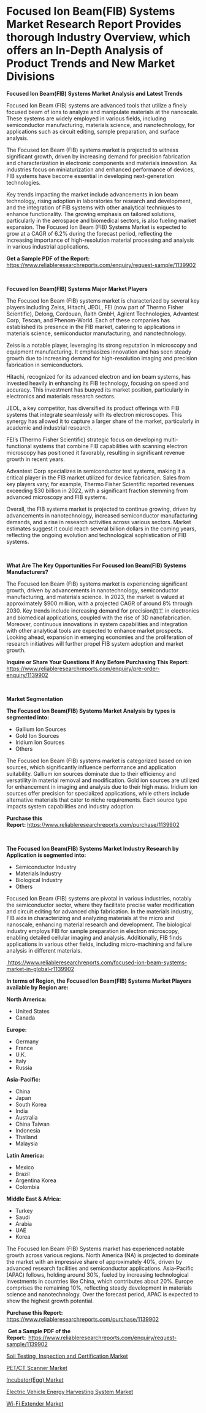 <p><h1>Focused Ion Beam(FIB) Systems Market Research Report Provides thorough Industry Overview, which offers an In-Depth Analysis of Product Trends and New Market Divisions</h1></p><p><strong>Focused Ion Beam(FIB) Systems Market Analysis and Latest Trends</strong></p>
<p><p>Focused Ion Beam (FIB) systems are advanced tools that utilize a finely focused beam of ions to analyze and manipulate materials at the nanoscale. These systems are widely employed in various fields, including semiconductor manufacturing, materials science, and nanotechnology, for applications such as circuit editing, sample preparation, and surface analysis.</p><p>The Focused Ion Beam (FIB) systems market is projected to witness significant growth, driven by increasing demand for precision fabrication and characterization in electronic components and materials innovation. As industries focus on miniaturization and enhanced performance of devices, FIB systems have become essential in developing next-generation technologies.</p><p>Key trends impacting the market include advancements in ion beam technology, rising adoption in laboratories for research and development, and the integration of FIB systems with other analytical techniques to enhance functionality. The growing emphasis on tailored solutions, particularly in the aerospace and biomedical sectors, is also fueling market expansion. The Focused Ion Beam (FIB) Systems Market is expected to grow at a CAGR of 6.2% during the forecast period, reflecting the increasing importance of high-resolution material processing and analysis in various industrial applications.</p></p>
<p><strong>Get a Sample PDF of the Report:&nbsp;</strong> <a href="https://www.reliableresearchreports.com/enquiry/request-sample/1139902?utm_campaign=11&utm_medium=2&utm_source=Github&utm_content=ia&utm_term=28122024&utm_id=focused-ion-beamfib-systems">https://www.reliableresearchreports.com/enquiry/request-sample/1139902</a></p>
<p>&nbsp;</p>
<p><strong>Focused Ion Beam(FIB) Systems Major Market Players</strong></p>
<p><p>The Focused Ion Beam (FIB) systems market is characterized by several key players including Zeiss, Hitachi, JEOL, FEI (now part of Thermo Fisher Scientific), Delong, Cordouan, Raith GmbH, Agilent Technologies, Advantest Corp, Tescan, and Phenom-World. Each of these companies has established its presence in the FIB market, catering to applications in materials science, semiconductor manufacturing, and nanotechnology.</p><p>Zeiss is a notable player, leveraging its strong reputation in microscopy and equipment manufacturing. It emphasizes innovation and has seen steady growth due to increasing demand for high-resolution imaging and precision fabrication in semiconductors.</p><p>Hitachi, recognized for its advanced electron and ion beam systems, has invested heavily in enhancing its FIB technology, focusing on speed and accuracy. This investment has buoyed its market position, particularly in electronics and materials research sectors.</p><p>JEOL, a key competitor, has diversified its product offerings with FIB systems that integrate seamlessly with its electron microscopes. This synergy has allowed it to capture a larger share of the market, particularly in academic and industrial research.</p><p>FEI’s (Thermo Fisher Scientific) strategic focus on developing multi-functional systems that combine FIB capabilities with scanning electron microscopy has positioned it favorably, resulting in significant revenue growth in recent years.</p><p>Advantest Corp specializes in semiconductor test systems, making it a critical player in the FIB market utilized for device fabrication. Sales from key players vary; for example, Thermo Fisher Scientific reported revenues exceeding $30 billion in 2022, with a significant fraction stemming from advanced microscopy and FIB systems.</p><p>Overall, the FIB systems market is projected to continue growing, driven by advancements in nanotechnology, increased semiconductor manufacturing demands, and a rise in research activities across various sectors. Market estimates suggest it could reach several billion dollars in the coming years, reflecting the ongoing evolution and technological sophistication of FIB systems.</p></p>
<p>&nbsp;</p>
<p><strong>What Are The Key Opportunities For Focused Ion Beam(FIB) Systems Manufacturers?</strong></p>
<p><p>The Focused Ion Beam (FIB) systems market is experiencing significant growth, driven by advancements in nanotechnology, semiconductor manufacturing, and materials science. In 2023, the market is valued at approximately $900 million, with a projected CAGR of around 8% through 2030. Key trends include increasing demand for precision加工 in electronics and biomedical applications, coupled with the rise of 3D nanofabrication. Moreover, continuous innovations in system capabilities and integration with other analytical tools are expected to enhance market prospects. Looking ahead, expansion in emerging economies and the proliferation of research initiatives will further propel FIB system adoption and market growth.</p></p>
<p><strong>Inquire or Share Your Questions If Any Before Purchasing This Report:</strong> <a href="https://www.reliableresearchreports.com/enquiry/pre-order-enquiry/1139902?utm_campaign=11&utm_medium=2&utm_source=Github&utm_content=ia&utm_term=28122024&utm_id=focused-ion-beamfib-systems">https://www.reliableresearchreports.com/enquiry/pre-order-enquiry/1139902</a></p>
<p>&nbsp;</p>
<p><strong>Market Segmentation</strong></p>
<p><strong>The Focused Ion Beam(FIB) Systems Market Analysis by types is segmented into:</strong></p>
<p><ul><li>Gallium Ion Sources</li><li>Gold Ion Sources</li><li>Iridium Ion Sources</li><li>Others</li></ul></p>
<p><p>The Focused Ion Beam (FIB) systems market is categorized based on ion sources, which significantly influence performance and application suitability. Gallium ion sources dominate due to their efficiency and versatility in material removal and modification. Gold ion sources are utilized for enhancement in imaging and analysis due to their high mass. Iridium ion sources offer precision for specialized applications, while others include alternative materials that cater to niche requirements. Each source type impacts system capabilities and industry adoption.</p></p>
<p><strong>Purchase this Report:&nbsp;</strong><a href="https://www.reliableresearchreports.com/purchase/1139902?utm_campaign=11&utm_medium=2&utm_source=Github&utm_content=ia&utm_term=28122024&utm_id=focused-ion-beamfib-systems">https://www.reliableresearchreports.com/purchase/1139902</a></p>
<p>&nbsp;</p>
<p><strong>The Focused Ion Beam(FIB) Systems Market Industry Research by Application is segmented into:</strong></p>
<p><ul><li>Semiconductor Industry</li><li>Materials Industry</li><li>Biological Industry</li><li>Others</li></ul></p>
<p><p>Focused Ion Beam (FIB) systems are pivotal in various industries, notably the semiconductor sector, where they facilitate precise wafer modification and circuit editing for advanced chip fabrication. In the materials industry, FIB aids in characterizing and analyzing materials at the micro and nanoscale, enhancing material research and development. The biological industry employs FIB for sample preparation in electron microscopy, enabling detailed cellular imaging and analysis. Additionally, FIB finds applications in various other fields, including micro-machining and failure analysis in different materials.</p></p>
<p><a href="https://www.reliableresearchreports.com/focused-ion-beam-systems-market-in-global-r1139902?utm_campaign=11&utm_medium=2&utm_source=Github&utm_content=ia&utm_term=28122024&utm_id=focused-ion-beamfib-systems">&nbsp;https://www.reliableresearchreports.com/focused-ion-beam-systems-market-in-global-r1139902</a></p>
<p><strong>In terms of Region, the Focused Ion Beam(FIB) Systems Market Players available by Region are:</strong></p>
<p>
    <p> <strong> North America: </strong>
        <ul>
            <li>United States</li>
            <li>Canada</li>
        </ul>
        </p> 
    <p> <strong> Europe: </strong>
        <ul>
            <li>Germany</li>
            <li>France</li>
            <li>U.K.</li>
            <li>Italy</li>
            <li>Russia</li>
        </ul>
        </p> 
    <p> <strong> Asia-Pacific: </strong>
        <ul>
            <li>China</li>
            <li>Japan</li>
            <li>South Korea</li>
            <li>India</li>
            <li>Australia</li>
            <li>China Taiwan</li>
            <li>Indonesia</li>
            <li>Thailand</li>
            <li>Malaysia</li>
        </ul>
        </p> 
    <p> <strong> Latin America: </strong>
        <ul>
            <li>Mexico</li>
            <li>Brazil</li>
            <li>Argentina Korea</li>
            <li>Colombia</li>
        </ul>
        </p> 
    <p> <strong> Middle East & Africa: </strong>
        <ul>
            <li>Turkey</li>
            <li>Saudi</li>
            <li>Arabia</li>
            <li>UAE</li>
            <li>Korea</li>
        </ul>
    </p>
    </p>
<p><p>The Focused Ion Beam (FIB) Systems market has experienced notable growth across various regions. North America (NA) is projected to dominate the market with an impressive share of approximately 40%, driven by advanced research facilities and semiconductor applications. Asia-Pacific (APAC) follows, holding around 30%, fueled by increasing technological investments in countries like China, which contributes about 20%. Europe comprises the remaining 10%, reflecting steady development in materials science and nanotechnology. Over the forecast period, APAC is expected to show the highest growth potential.</p></p>
<p><strong>Purchase this Report: </strong><a href="https://www.reliableresearchreports.com/purchase/1139902?utm_campaign=11&utm_medium=2&utm_source=Github&utm_content=ia&utm_term=28122024&utm_id=focused-ion-beamfib-systems">https://www.reliableresearchreports.com/purchase/1139902</a></p>
<p>&nbsp;<strong>Get a Sample PDF of the Report:&nbsp;&nbsp;</strong><a href="https://www.reliableresearchreports.com/enquiry/request-sample/1139902?utm_campaign=11&utm_medium=2&utm_source=Github&utm_content=ia&utm_term=28122024&utm_id=focused-ion-beamfib-systems">https://www.reliableresearchreports.com/enquiry/request-sample/1139902</a></p>
<p><strong></strong></p>
<p><p><a href="https://github.com/domoniqueluoma76/Market-Research-Report-List-1/blob/main/soil-testing-inspection-and-certification-market.md?utm_campaign=11&utm_medium=2&utm_source=Github&utm_content=ia&utm_term=28122024&utm_id=focused-ion-beamfib-systems">Soil Testing, Inspection and Certification Market</a></p><p><a href="https://github.com/JubayerMia832/Market-Research-Report-List-1/blob/main/petct-scanner-market.md?utm_campaign=11&utm_medium=2&utm_source=Github&utm_content=ia&utm_term=28122024&utm_id=focused-ion-beamfib-systems">PET/CT Scanner Market</a></p><p><a href="https://github.com/leopardmicheal7019/Market-Research-Report-List-1/blob/main/incubatoregg-market.md?utm_campaign=11&utm_medium=2&utm_source=Github&utm_content=ia&utm_term=28122024&utm_id=focused-ion-beamfib-systems">Incubator(Egg) Market</a></p><p><a href="https://github.com/millionkaryn68/Market-Research-Report-List-1/blob/main/electric-vehicle-energy-harvesting-system-market.md?utm_campaign=11&utm_medium=2&utm_source=Github&utm_content=ia&utm_term=28122024&utm_id=focused-ion-beamfib-systems">Electric Vehicle Energy Harvesting System Market</a></p><p><a href="https://github.com/ygfu6u/Market-Research-Report-List-1/blob/main/wi-fi-extender-market.md?utm_campaign=11&utm_medium=2&utm_source=Github&utm_content=ia&utm_term=28122024&utm_id=focused-ion-beamfib-systems">Wi-Fi Extender Market</a></p></p>
